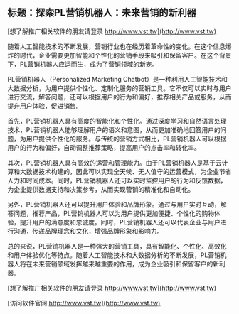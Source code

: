 ## **标题：探索PL营销机器人：未来营销的新利器**

[想了解推广相关软件的朋友请登录 http://www.vst.tw](http://www.vst.tw)

随着人工智能技术的不断发展，营销行业也在经历着革命性的变化。在这个信息爆炸的时代，企业需要更加智能和个性化的营销手段来吸引和保留客户。在这个背景下，PL营销机器人应运而生，成为了营销领域的新宠。

PL营销机器人（Personalized Marketing Chatbot）是一种利用人工智能技术和大数据分析，为用户提供个性化、定制化服务的营销工具。它不仅可以实时与用户进行交流，解答问题，还可以根据用户的行为和偏好，推荐相关产品或服务，从而提升用户体验，促进销售。

首先，PL营销机器人具有高度的智能化和个性化。通过深度学习和自然语言处理技术，PL营销机器人能够理解用户的语义和意图，从而更加准确地回答用户的问题，为用户提供个性化的服务。与传统的营销方式相比，PL营销机器人可以根据用户的行为和偏好，自动调整推荐策略，提高用户的点击率和转化率。

其次，PL营销机器人具有高效的运营和管理能力。由于PL营销机器人是基于云计算和大数据技术构建的，因此可以实现全天候、无人值守的运营模式，为企业节省人力和时间成本。同时，PL营销机器人还可以实时监控用户的行为和反馈数据，为企业提供数据支持和决策参考，从而实现营销的精准化和自动化。

另外，PL营销机器人还可以提升用户体验和品牌形象。通过与用户实时互动，解答问题，推荐产品，PL营销机器人可以为用户提供更加便捷、个性化的购物体验，提升用户的满意度和忠诚度。同时，PL营销机器人还可以代表企业与用户进行沟通，传递品牌理念和文化，增强品牌形象和影响力。

总的来说，PL营销机器人是一种强大的营销工具，具有智能化、个性化、高效化和用户体验优化等特点。随着人工智能技术和大数据分析的不断发展，PL营销机器人将在未来营销领域发挥越来越重要的作用，成为企业吸引和保留客户的新利器。

[想了解推广相关软件的朋友请登录 http://www.vst.tw](http://www.vst.tw)


[访问软件官网 http://www.vst.tw](http://www.vst.tw)
